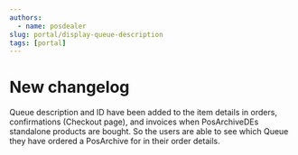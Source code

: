 ```yaml
---
authors:
  - name: posdealer   
slug: portal/display-queue-description
tags: [portal]
---
```


# New changelog
Queue description and ID have been added to the item details in orders, confirmations (Checkout page), and invoices when PosArchiveDEs standalone products are bought. 
So the users are able to see which Queue they have ordered a PosArchive for in their order details.
